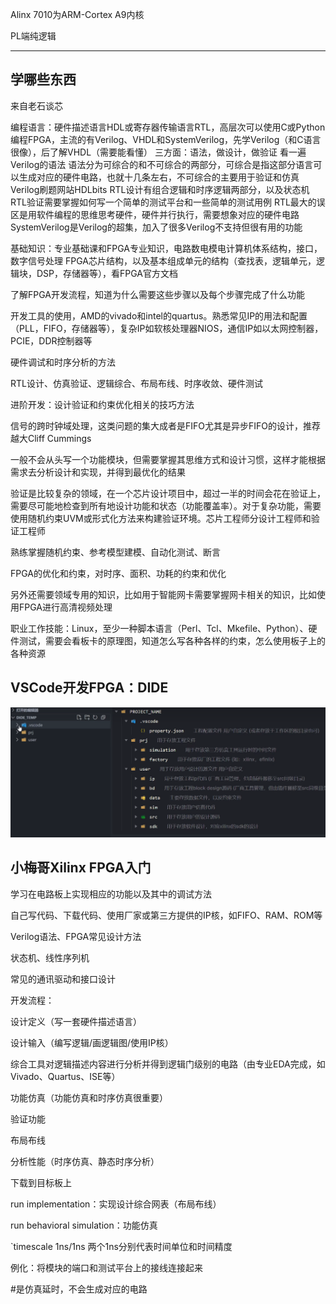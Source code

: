 Alinx 7010为ARM-Cortex A9内核

PL端纯逻辑

---

## 学哪些东西

来自老石谈芯

编程语言：硬件描述语言HDL或寄存器传输语言RTL，高层次可以使用C或Python编程FPGA，主流的有Verilog、VHDL和SystemVerilog，先学Verilog（和C语言很像），后了解VHDL（需要能看懂）
三方面：语法，做设计，做验证
看一遍Verilog的语法
语法分为可综合的和不可综合的两部分，可综合是指这部分语言可以生成对应的硬件电路，也就十几条左右，不可综合的主要用于验证和仿真
Verilog刷题网站HDLbits
RTL设计有组合逻辑和时序逻辑两部分，以及状态机
RTL验证需要掌握如何写一个简单的测试平台和一些简单的测试用例
RTL最大的误区是用软件编程的思维思考硬件，硬件并行执行，需要想象对应的硬件电路
SystemVerilog是Verilog的超集，加入了很多Verilog不支持但很有用的功能

基础知识：专业基础课和FPGA专业知识，电路数电模电计算机体系结构，接口，数字信号处理
FPGA芯片结构，以及基本组成单元的结构（查找表，逻辑单元，逻辑块，DSP，存储器等），看FPGA官方文档

了解FPGA开发流程，知道为什么需要这些步骤以及每个步骤完成了什么功能


开发工具的使用，AMD的vivado和intel的quartus。熟悉常见IP的用法和配置（PLL，FIFO，存储器等），复杂IP如软核处理器NIOS，通信IP如以太网控制器，PCIE，DDR控制器等

硬件调试和时序分析的方法



RTL设计、仿真验证、逻辑综合、布局布线、时序收敛、硬件测试



进阶开发：设计验证和约束优化相关的技巧方法

信号的跨时钟域处理，这类问题的集大成者是FIFO尤其是异步FIFO的设计，推荐越大Cliff Cummings

一般不会从头写一个功能模块，但需要掌握其思维方式和设计习惯，这样才能根据需求去分析设计和实现，并得到最优化的结果

验证是比较复杂的领域，在一个芯片设计项目中，超过一半的时间会花在验证上，需要尽可能地检查到所有地设计功能和状态（功能覆盖率）。对于复杂功能，需要使用随机约束UVM或形式化方法来构建验证环境。芯片工程师分设计工程师和验证工程师

熟练掌握随机约束、参考模型建模、自动化测试、断言

FPGA的优化和约束，对时序、面积、功耗的约束和优化

另外还需要领域专用的知识，比如用于智能网卡需要掌握网卡相关的知识，比如使用FPGA进行高清视频处理

职业工作技能：Linux，至少一种脚本语言（Perl、Tcl、Mkefile、Python）、硬件测试，需要会看板卡的原理图，知道怎么写各种各样的约束，怎么使用板子上的各种资源

## VSCode开发FPGA：DIDE

![image-20250610162038822](../assets/post-pics/image-20250610162038822.png)



## 小梅哥Xilinx FPGA入门

学习在电路板上实现相应的功能以及其中的调试方法

自己写代码、下载代码、使用厂家或第三方提供的IP核，如FIFO、RAM、ROM等

Verilog语法、FPGA常见设计方法

状态机、线性序列机

常见的通讯驱动和接口设计



开发流程：

设计定义（写一套硬件描述语言）

设计输入（编写逻辑/画逻辑图/使用IP核）

综合工具对逻辑描述内容进行分析并得到逻辑门级别的电路（由专业EDA完成，如Vivado、Quartus、ISE等）

功能仿真（功能仿真和时序仿真很重要）

验证功能

布局布线

分析性能（时序仿真、静态时序分析）

下载到目标板上



run implementation：实现设计综合网表（布局布线）

run behavioral simulation：功能仿真

`timescale 1ns/1ns	两个1ns分别代表时间单位和时间精度

例化：将模块的端口和测试平台上的接线连接起来

#是仿真延时，不会生成对应的电路

